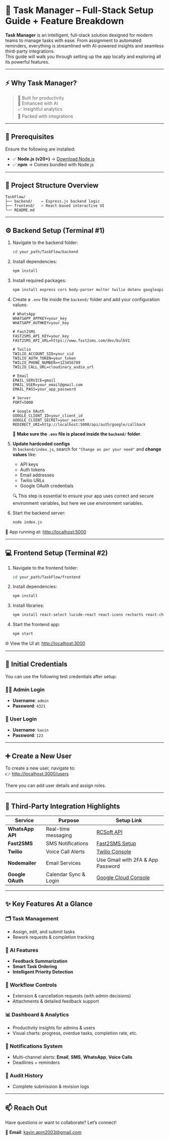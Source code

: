# 🚀 Task Manager – Full-Stack Setup Guide + Feature Breakdown

**Task Manager** is an intelligent, full-stack solution designed for modern teams to manage tasks with ease. From assignment to automated reminders, everything is streamlined with AI-powered insights and seamless third-party integrations.  
This guide will walk you through setting up the app locally and exploring all its powerful features.

---

## ⚡️ Why Task Manager?

> 💼 Built for productivity  
> 🤖 Enhanced with AI  
> 📈 Insightful analytics  
> 🔗 Packed with integrations

---

## 🔧 Prerequisites

Ensure the following are installed:

- ✅ **Node.js (v20+)** → [Download Node.js](https://nodejs.org/)
- ✅ **npm** → Comes bundled with Node.js

---

## 📁 Project Structure Overview

```
TaskFlow/
├── backend/    ← Express.js backend logic
├── frontend/   ← React-based interactive UI
└── README.md
```

---

## ⚙️ Backend Setup (Terminal #1)

1. Navigate to the backend folder:
   ```bash
   cd your_path/TaskFlow/backend
   ```

2. Install dependencies:
   ```bash
   npm install
   ```

3. Install required packages:
   ```bash
   npm install express cors body-parser multer twilio dotenv googleapis fast2sms
   ```

4. Create a `.env` file inside the `backend/` folder and add your configuration values:
   ```env
   # WhatsApp
   WHATSAPP_APPKEY=your_key
   WHATSAPP_AUTHKEY=your_key

   # Fast2SMS
   FAST2SMS_API_KEY=your_key
   FAST2SMS_API_URL=https://www.fast2sms.com/dev/bulkV2

   # Twilio
   TWILIO_ACCOUNT_SID=your_sid
   TWILIO_AUTH_TOKEN=your_token
   TWILIO_PHONE_NUMBER=+123456789
   TWILIO_CALL_URL=cloudinary_audio_url

   # Email
   EMAIL_SERVICE=gmail
   EMAIL_USER=your_email@gmail.com
   EMAIL_PASS=your_app_password

   # Server
   PORT=5000

   # Google OAuth
   GOOGLE_CLIENT_ID=your_client_id
   GOOGLE_CLIENT_SECRET=your_secret
   REDIRECT_URI=http://localhost:5000/api/auth/google/callback
   ```
   🔸 **Make sure the `.env` file is placed inside the `backend/` folder**.

5. **Update hardcoded configs**  
   In `backend/index.js`, search for `"Change as per your need"` and **change values** like:

   - API keys  
   - Auth tokens  
   - Email addresses  
   - Twilio URLs  
   - Google OAuth credentials  

   🔍 This step is essential to ensure your app uses correct and secure environment variables, but here we use environment variables.

6. Start the backend server:
   ```bash
   node index.js
   ```

🔗 App running at: [http://localhost:5000](http://localhost:5000)

---

## 💻 Frontend Setup (Terminal #2)

1. Navigate to the frontend folder:
   ```bash
   cd your_path/TaskFlow/frontend
   ```

2. Install dependencies:
   ```bash
   npm install
   ```

3. Install libraries:
   ```bash
   npm install react-select lucide-react react-icons recharts react-chartjs-2 chart.js react-toastify tone date-fns
   ```

4. Start the frontend app:
   ```bash
   npm start
   ```

🌐 View the UI at: [http://localhost:3000](http://localhost:3000)

---

## 🔐 Initial Credentials

You can use the following test credentials after setup:

### 👨‍💼 Admin Login
- **Username**: `admin`  
- **Password**: `4321`

### 👤 User Login
- **Username**: `kavin`  
- **Password**: `123`

---

## ➕ Create a New User

To create a new user, navigate to:  
👉 [http://localhost:3000/users](http://localhost:3000/users)

There you can add user details and assign roles.

---

## 🔌 Third-Party Integration Highlights

| Service           | Purpose               | Setup Link |
|------------------|------------------------|-------------|
| **WhatsApp API** | Real-time messaging     | [RCSoft API](https://whats-api.rcsoft.in/user/dashboard) |
| **Fast2SMS**     | SMS Notifications       | [Fast2SMS Setup](https://www.fast2sms.com/dashboard/dlt-intro) |
| **Twilio**       | Voice Call Alerts       | [Twilio Console](https://console.twilio.com/) |
| **Nodemailer**   | Email Services          | Use Gmail with 2FA & App Password |
| **Google OAuth** | Calendar Sync & Login   | [Google Cloud Console](https://console.cloud.google.com/) |

---

## ✨ Key Features At a Glance

### 🗂️ Task Management
- Assign, edit, and submit tasks
- Rework requests & completion tracking

### 🤖 AI Features
- **Feedback Summarization**
- **Smart Task Ordering**
- **Intelligent Priority Detection**

### 🔁 Workflow Controls
- Extension & cancellation requests (with admin decisions)
- Attachments & detailed feedback support

### 📊 Dashboard & Analytics
- Productivity insights for admins & users
- Visual charts: progress, overdue tasks, completion rate, etc.

### 🔔 Notifications System
- Multi-channel alerts: **Email**, **SMS**, **WhatsApp**, **Voice Calls**
- Deadlines + reminders

### 🧾 Audit History
- Complete submission & revision logs

---

## 📫 Reach Out

Have questions or want to collaborate? Let’s connect!

📧 **Email**: [kavin.apm2003@gmail.com](mailto:kavin.apm2003@gmail.com)